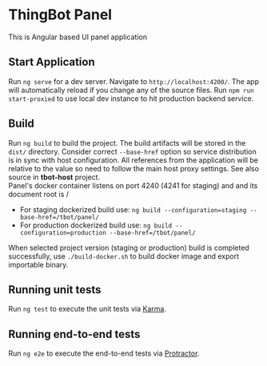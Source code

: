 # ThingBot Panel

This is Angular based UI panel application

## Start Application

Run `ng serve` for a dev server. Navigate to `http://localhost:4200/`. The app will automatically reload if you change any of the source files.
Run `npm run start-proxied` to use local dev instance to hit production backend service.

## Build

Run `ng build` to build the project. The build artifacts will be stored in the `dist/` directory.
Consider correct `--base-href` option so service distribution is in sync with host configuration. All references from the application
will be relative to the value so need to follow the main host proxy settings. See also source in **tbot-host** project.
<br>
Panel's docker container listens on port 4240 (4241 for staging) and and its document root is / 

* For staging dockerized build use: `ng build --configuration=staging --base-href=/tbot/panel/`
* For production dockerized build use: `ng build --configuration=production --base-href=/tbot/panel/`

When selected project version (staging or production) build is completed successfully, use `./build-docker.sh` to build docker image
and export importable binary.

## Running unit tests

Run `ng test` to execute the unit tests via [Karma](https://karma-runner.github.io).

## Running end-to-end tests

Run `ng e2e` to execute the end-to-end tests via [Protractor](http://www.protractortest.org/).
